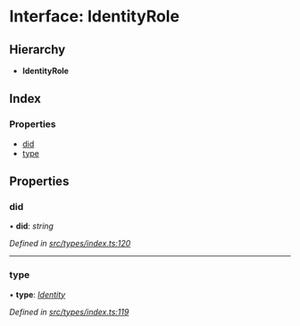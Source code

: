 # Interface: IdentityRole

## Hierarchy

* **IdentityRole**

## Index

### Properties

* [did](identityrole.md#did)
* [type](identityrole.md#type)

## Properties

###  did

• **did**: *string*

*Defined in [src/types/index.ts:120](https://github.com/PolymathNetwork/polymesh-sdk/blob/31a16a34/src/types/index.ts#L120)*

___

###  type

• **type**: *[Identity](../enums/roletype.md#identity)*

*Defined in [src/types/index.ts:119](https://github.com/PolymathNetwork/polymesh-sdk/blob/31a16a34/src/types/index.ts#L119)*
